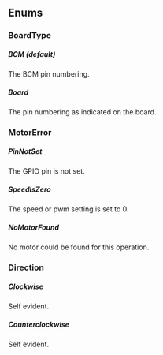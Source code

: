## Enums 

### BoardType

##### BCM (default)

The BCM pin numbering.

##### Board

The pin numbering as indicated on the board.

### MotorError

##### PinNotSet

The GPIO pin is not set.

##### SpeedIsZero

The speed or pwm setting is set to 0.

##### NoMotorFound

No motor could be found for this operation.

### Direction

##### Clockwise

Self evident.

##### Counterclockwise

Self evident.
